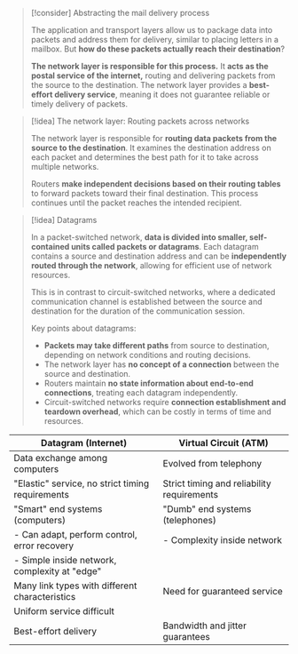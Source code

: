 > [!consider] Abstracting the mail delivery process
>
> The application and transport layers allow us to package data into packets and address them for delivery, similar to placing letters in a mailbox. But **how do these packets actually reach their destination**?
>
> **The network layer is responsible for this process.** It **acts as the postal service of the internet,** routing and delivering packets from the source to the destination. The network layer provides a **best-effort delivery service**, meaning it does not guarantee reliable or timely delivery of packets.

> [!idea] The network layer: Routing packets across networks
>
> The network layer is responsible for **routing data packets from the source to the destination**. It examines the destination address on each packet and determines the best path for it to take across multiple networks.
>
> Routers **make independent decisions based on their routing tables** to forward packets toward their final destination. This process continues until the packet reaches the intended recipient.


> [!idea] Datagrams
>
> In a packet-switched network, **data is divided into smaller, self-contained units called packets or datagrams**. Each datagram contains a source and destination address and can be **independently routed through the network**, allowing for efficient use of network resources.
>
> This is in contrast to circuit-switched networks, where a dedicated communication channel is established between the source and destination for the duration of the communication session.
>
> Key points about datagrams:
> - **Packets may take different paths** from source to destination, depending on network conditions and routing decisions.
> - The network layer has **no concept of a connection** between the source and destination.
> - Routers maintain **no state information about end-to-end connections**, treating each datagram independently.
> - Circuit-switched networks require **connection establishment and teardown overhead**, which can be costly in terms of time and resources.
>

| Datagram (Internet)                                | Virtual Circuit (ATM)                                 |
|----------------------------------------------------|-------------------------------------------------------|
| Data exchange among computers                     | Evolved from telephony                               |
| "Elastic" service, no strict timing requirements  | Strict timing and reliability requirements           |
| "Smart" end systems (computers)                   | "Dumb" end systems (telephones)                      |
| - Can adapt, perform control, error recovery      | - Complexity inside network                          |
| - Simple inside network, complexity at "edge"     |                                                      |
| Many link types with different characteristics    | Need for guaranteed service                          |
| Uniform service difficult                         |                                                      |
| Best-effort delivery                              | Bandwidth and jitter guarantees                      |
